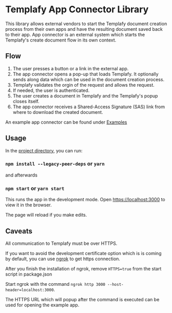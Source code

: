 # Templafy App Connector Library
This library allows external vendors to start the Templafy document creation process from their own apps and have the resulting document saved back to their app.
App connector is an external system which starts the Templafy's create document flow in its own context.

## Flow
1. The user presses a button or a link in the external app.
2. The app connector opens a pop-up that loads Templafy. It optionally sends along data which can be used in the document creation process.
3. Templafy validates the orgin of the request and allows the request.
4. If needed, the user is authenticated.
5. The user creates a document in Templafy and the Templafy's popup closes itself.
6. The app connector receives a Shared-Access Signature (SAS) link from where to download the created document.

An example app connector can be found under [Examples](./examples)

## Usage
In the [project directory](.examples/app-connector), you can run:

### `npm install --legacy-peer-deps` or `yarn`

and afterwards

### `npm start` or `yarn start`

This runs the app in the development mode.
Open [https://localhost:3000](https://localhost:3000) to view it in the browser.

The page will reload if you make edits.

## Caveats
All communication to Templafy must be over HTTPS.

If you want to avoid the development certificate option which is is coming by default, you can use [ngrok](https://ngrok.com/download) to get https connection.

After you finish the installation of ngrok, remove `HTTPS=true` from the start script in package.json

Start ngrok with the command `ngrok http 3000 --host-header=localhost:3000`.

The HTTPS URL which will popup after the command is executed can be used for opening the example app.
